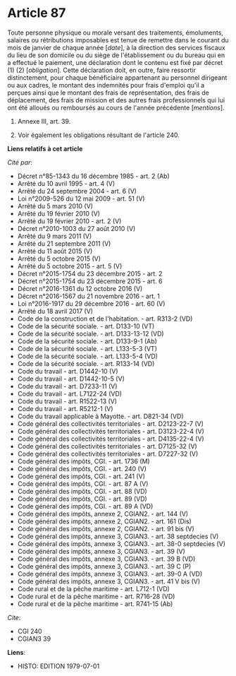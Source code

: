 # Article 87

Toute personne physique ou morale versant des traitements, émoluments, salaires ou rétributions imposables est tenue de
remettre dans le courant du mois de janvier de chaque année [*date*], à la direction des services fiscaux du lieu de son
domicile ou du siège de l'établissement ou du bureau qui en a effectué le paiement, une déclaration dont le contenu est fixé
par décret (1) (2) [*obligation*].     Cette déclaration doit, en outre, faire ressortir distinctement, pour chaque
bénéficiaire appartenant au personnel dirigeant ou aux cadres, le montant des indemnités pour frais d'emploi qu'il a perçues
ainsi que le montant des frais de représentation, des frais de déplacement, des frais de mission et des autres frais
professionnels qui lui ont été alloués ou remboursés au cours de l'année précédente [*mentions*].

1)  Annexe III, art. 39.

2)  Voir également les obligations résultant de l'article 240.

**Liens relatifs à cet article**

_Cité par_:

  - Décret n°85-1343 du 16 décembre 1985 - art. 2 (Ab)
  - Arrêté du 10 avril 1995 - art. 4 (V)
  - Arrêté du 24 septembre 2004 - art. 6 (V)
  - Loi n°2009-526 du 12 mai 2009 - art. 51 (V)
  - Arrêté du 5 mars 2010 (V)
  - Arrêté du 19 février 2010 (V)
  - Arrêté du 19 février 2010 - art. 2 (V)
  - Décret n°2010-1003 du 27 août 2010 (V)
  - Arrêté du 9 mars 2011 (V)
  - Arrêté du 21 septembre 2011 (V)
  - Arrêté du 11 août 2015 (V)
  - Arrêté du 5 octobre 2015 (V)
  - Arrêté du 5 octobre 2015 - art. 5 (V)
  - Décret n°2015-1754 du 23 décembre 2015 - art. 2
  - Décret n°2015-1754 du 23 décembre 2015 - art. 6
  - Décret n°2016-1361 du 12 octobre 2016 (V)
  - Décret n°2016-1567 du 21 novembre 2016 - art. 1
  - Loi n°2016-1917 du 29 décembre 2016 - art. 60 (V)
  - Arrêté du 18 avril 2017 (V)
  - Code de la construction et de l'habitation. - art. R313-2 (VD)
  - Code de la sécurité sociale. - art. D133-10 (VT)
  - Code de la sécurité sociale. - art. D133-13-12 (VD)
  - Code de la sécurité sociale. - art. D133-9-1 (Ab)
  - Code de la sécurité sociale. - art. L133-5-3 (VT)
  - Code de la sécurité sociale. - art. L133-5-4 (VD)
  - Code de la sécurité sociale. - art. R133-14 (VD)
  - Code du travail - art. D1442-10 (V)
  - Code du travail - art. D1442-10-5 (V)
  - Code du travail - art. D7233-11 (V)
  - Code du travail - art. L7122-24 (VD)
  - Code du travail - art. R1522-13 (V)
  - Code du travail - art. R5212-1 (V)
  - Code du travail applicable à Mayotte. - art. D821-34 (VD)
  - Code général des collectivités territoriales - art. D2123-22-7 (V)
  - Code général des collectivités territoriales - art. D3123-22-4 (V)
  - Code général des collectivités territoriales - art. D4135-22-4 (V)
  - Code général des collectivités territoriales - art. D7125-32 (V)
  - Code général des collectivités territoriales - art. D7227-32 (V)
  - Code général des impôts, CGI. - art. 1736 (M)
  - Code général des impôts, CGI. - art. 240 (V)
  - Code général des impôts, CGI. - art. 241 (V)
  - Code général des impôts, CGI. - art. 87 A (V)
  - Code général des impôts, CGI. - art. 88 (VD)
  - Code général des impôts, CGI. - art. 89 (VD)
  - Code général des impôts, CGI. - art. 89 A (VD)
  - Code général des impôts, annexe 2, CGIAN2. - art. 144 (V)
  - Code général des impôts, annexe 2, CGIAN2. - art. 161 (Dis)
  - Code général des impôts, annexe 2, CGIAN2. - art. 91 bis (V)
  - Code général des impôts, annexe 3, CGIAN3. - art. 38 septdecies (V)
  - Code général des impôts, annexe 3, CGIAN3. - art. 38-0 septdecies (V)
  - Code général des impôts, annexe 3, CGIAN3. - art. 39 (V)
  - Code général des impôts, annexe 3, CGIAN3. - art. 39 B (VD)
  - Code général des impôts, annexe 3, CGIAN3. - art. 39 C (P)
  - Code général des impôts, annexe 3, CGIAN3. - art. 39-0 A (VD)
  - Code général des impôts, annexe 3, CGIAN3. - art. 41 V bis (V)
  - Code rural et de la pêche maritime - art. L712-1 (VD)
  - Code rural et de la pêche maritime - art. R716-28 (VD)
  - Code rural et de la pêche maritime - art. R741-15 (Ab)

_Cite_:

  - CGI 240
  - CGIAN3 39

**Liens**:

  - HISTO: EDITION 1979-07-01
